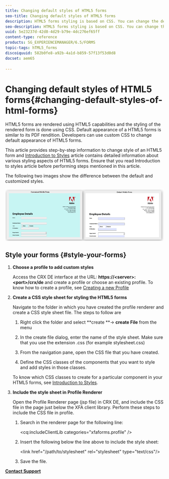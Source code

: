 ```yaml
---
title: Changing default styles of HTML5 forms
seo-title: Changing default styles of HTML5 forms
description: HTML5 forms styling is based on CSS. You can change the default styles of the form.
seo-description: HTML5 forms styling is based on CSS. You can change the default styles of the form.
uuid: 5e23237d-42d8-4d29-b79e-4dc276ef65ff
content-type: reference
products: SG_EXPERIENCEMANAGER/6.5/FORMS
topic-tags: hTML5_forms
discoiquuid: 582b0fe8-a92b-4a1d-b859-57f13f53d0d8
docset: aem65

---
```


# Changing default styles of HTML5 forms{#changing-default-styles-of-html-forms}

HTML5 forms are rendered using HTML5 capabilities and the styling of the rendered form is done using CSS. Default appearance of a HTML5 forms is similar to its PDF rendition. Developers can use custom CSS to change default appearance of HTML5 forms.

This article provides step-by-step information to change style of an HTML5 form and [Introduction to Styles](/help/forms/using/css-styles.md) article contains detailed information about various styling aspects of HTML5 forms. Ensure that you read Introduction to styles article before performing steps mentioned in this article.

The following two images show the difference between the default and customized styles.

![pictures-002-small](assets/pictures-002-small.png)

## Style your forms {#style-your-forms}

1. **Choose a profile to add custom styles**

   Access the CRX DE interface at the URL: **https://&lt;server&gt;:&lt;port&gt;/crx/de** and create a profile or choose an existing profile. To know how to create a profile, see [Creating a new Profile](/help/forms/using/custom-profile.md)

1. **Create a CSS style sheet for styling the HTML5 forms**

   Navigate to the folder in which you have created the profile renderer and create a CSS style sheet file. The steps to follow are

    1. Right click the folder and select **create **-&gt; **create File** from the menu

    1. In the create file dialog, enter the name of the style sheet. Make sure that you use the extension .css (for example stylesheet.css)
    1. From the navigation pane, open the CSS file that you have created.
    1. Define the CSS classes of the components that you want to style and add styles in those classes.

   To know which CSS classes to create for a particular component in your HTML5 forms, see [Introduction to Styles](/help/forms/using/css-styles.md).

1. **Include the style sheet in Profile Renderer**

   Open the Profile Renderer page (jsp file) in CRX DE, and include the CSS file in the page just below the XFA client library. Perform these steps to include the CSS file in profile.

    1. Search in the renderer page for the following line:

       &lt;cq:includeClientLib categories="xfaforms.profile" /&gt;

    1. Insert the following below the line above to include the style sheet:

       &lt;link href="/path/to/stylesheet" rel="stylesheet" type="text/css"/&gt;

    1. Save the file.

[**Contact Support**](https://www.adobe.com/account/sign-in.supportportal.html)
